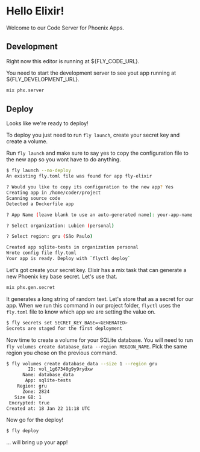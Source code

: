 # Hello Elixir!

Welcome to our Code Server for Phoenix Apps.

## Development

Right now this editor is running at ${FLY_CODE_URL}. 

You need to start the development server to see yout app running at ${FLY_DEVELOPMENT_URL}.

```sh
mix phx.server
```

## Deploy

Looks like we're ready to deploy!

To deploy you just need to run `fly launch`, create your secret key and create a volume. 

Run `fly launch` and make sure to say yes to copy the configuration file 
to the new app so you wont have to do anything.

```sh
$ fly launch --no-deploy
An existing fly.toml file was found for app fly-elixir

? Would you like to copy its configuration to the new app? Yes
Creating app in /home/coder/project
Scanning source code
Detected a Dockerfile app

? App Name (leave blank to use an auto-generated name): your-app-name

? Select organization: Lubien (personal)

? Select region: gru (São Paulo)

Created app sqlite-tests in organization personal
Wrote config file fly.toml
Your app is ready. Deploy with `flyctl deploy`
```

Let's got create your secret key. Elixir has a mix task that can generate a new 
Phoenix key base secret. Let's use that.

```bash
mix phx.gen.secret
```

It generates a long string of random text. Let's store that as a secret for our app. 
When we run this command in our project folder, `flyctl` uses the `fly.toml` 
file to know which app we are setting the value on.

```sh
$ fly secrets set SECRET_KEY_BASE=<GENERATED>
Secrets are staged for the first deployment
```

Now time to create a volume for your SQLite database. You will need to run
`fly volumes create database_data --region REGION_NAME`. Pick the same region
you chose on the previous command.

```sh
$ fly volumes create database_data --size 1 --region gru
        ID: vol_1g67340g9y9rydxw
      Name: database_data
       App: sqlite-tests
    Region: gru
      Zone: 2824
   Size GB: 1
 Encrypted: true
Created at: 18 Jan 22 11:18 UTC
```

Now go for the deploy!

```sh
$ fly deploy
```

... will bring up your app!